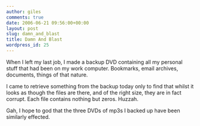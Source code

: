 ```yaml
---
author: giles
comments: true
date: 2006-06-21 09:56:00+00:00
layout: post
slug: damn_and_blast
title: Damn And Blast
wordpress_id: 25
---
```


When I left my last job, I made a backup DVD containing all my personal stuff that had been on my work computer. Bookmarks, email archives, documents, things of that nature.





I came to retrieve something from the backup today only to find that whilst it looks as though the files are there, and of the right size, they are in fact corrupt. Each file contains nothing but zeros. Huzzah.






Gah, I hope to god that the three DVDs of mp3s I backed up have been similarly effected.

